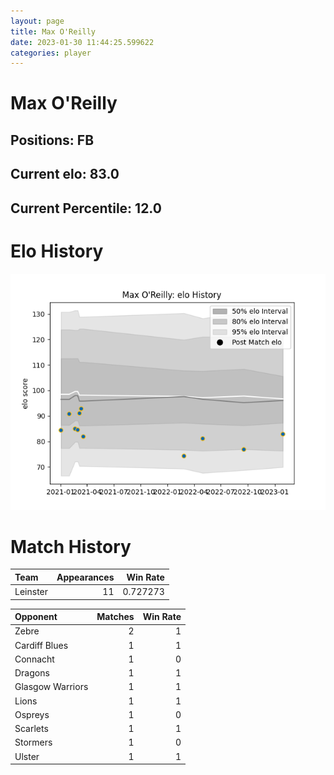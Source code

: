 ```yaml
---  
layout: page  
title: Max O'Reilly  
date: 2023-01-30 11:44:25.599622  
categories: player  
---
```

# Max O'Reilly

## Positions: FB

## Current elo: 83.0

## Current Percentile: 12.0

# Elo History


![elo history](history_MaxO'Reilly.png)
# Match History


| Team     |   Appearances |   Win Rate |
|:---------|--------------:|-----------:|
| Leinster |            11 |   0.727273 |

| Opponent         |   Matches |   Win Rate |
|:-----------------|----------:|-----------:|
| Zebre            |         2 |          1 |
| Cardiff Blues    |         1 |          1 |
| Connacht         |         1 |          0 |
| Dragons          |         1 |          1 |
| Glasgow Warriors |         1 |          1 |
| Lions            |         1 |          1 |
| Ospreys          |         1 |          0 |
| Scarlets         |         1 |          1 |
| Stormers         |         1 |          0 |
| Ulster           |         1 |          1 |